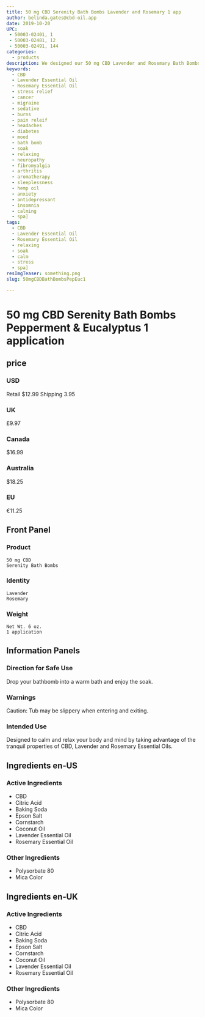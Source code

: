 ```yaml
---
title: 50 mg CBD Serenity Bath Bombs Lavender and Rosemary 1 app
author: belinda.gates@cbd-oil.app
date: 2019-10-20
UPC: 
 - 50003-02401, 1
 - 50003-02481, 12
 - 50003-02491, 144
categories:
  - products
description: We designed our 50 mg CBD Lavender and Rosemary Bath Bombs to calm and relax your body and mind by taking advantage of the tranquil properties of CBD, Lavender and Rosemary Essential Oils. Educate Yourself. Learn more now about research regarding active ingredients. Buy now for $12.99 USD.
keywords: 
  - CBD
  - Lavender Essential Oil
  - Rosemary Essential Oil
  - stress relief
  - cancer
  - migraine
  - sedative
  - burns
  - pain releif
  - headaches
  - diabetes
  - mood
  - bath bomb
  - soak
  - relaxing
  - neuropathy
  - fibromyalgia
  - arthritis
  - aromatherapy
  - sleeplessness
  - hemp oil
  - anxiety
  - antidepressant
  - insomnia
  - calming
  - spa]
tags: 
  - CBD
  - Lavender Essential Oil
  - Rosemary Essential Oil
  - relaxing
  - soak
  - calm
  - stress
  - spa]
resImgTeaser: something.png
slug: 50mgCBDBathBombsPepEuc1

---
```


# 50 mg CBD Serenity Bath Bombs Pepperment & Eucalyptus 1 application
## price
### USD
Retail $12.99
Shipping 3.95
### UK
£9.97
### Canada
$16.99
### Australia
$18.25
### EU
€11.25
## Front Panel
### Product
    50 mg CBD
    Serenity Bath Bombs 
### Identity
    Lavender
    Rosemary
### Weight
    Net Wt. 6 oz.
    1 application
## Information Panels
### Direction for Safe Use
Drop your bathbomb into a warm bath and enjoy the soak.

### Warnings
<span class="WarningTheme">
  Caution: Tub may be slippery when entering and exiting.
</span>

### Intended Use
Designed to calm and relax your body and mind by taking advantage of the tranquil properties of CBD, Lavender and Rosemary Essential Oils.
## Ingredients en-US 
### Active Ingredients
* CBD
* Citric Acid
* Baking Soda
* Epson Salt
* Cornstarch
* Coconut Oil
* Lavender Essential Oil
* Rosemary Essential Oil
### Other Ingredients
* Polysorbate 80
* Mica Color
## Ingredients en-UK 
### Active Ingredients
* CBD
* Citric Acid
* Baking Soda
* Epson Salt
* Cornstarch
* Coconut Oil
* Lavender Essential Oil
* Rosemary Essential Oil
### Other Ingredients
* Polysorbate 80
* Mica Color
